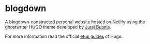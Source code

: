 # blogdown
A blogdown-constructed personal website hosted on Netlify using the ghostwriter HUGO theme developed by [Juraj Bubnia](https://github.com/jbub).

For more information read the official [etup guides](//gohugo.io/overview/installing/) of Hugo.




